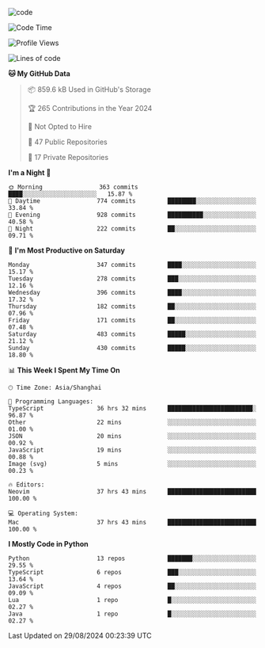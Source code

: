 
<!--
**liuyaanng/liuyaanng** is a ✨ _special_ ✨ repository because its `README.md` (this file) appears on your GitHub profile.

Here are some ideas to get you started:

- 🔭 I’m currently working on ...
- 🌱 I’m currently learning ...
- 👯 I’m looking to collaborate on ...
- 🤔 I’m looking for help with ...
- 💬 Ask me about ...
- 📫 How to reach me: ...
- 😄 Pronouns: ...
- ⚡ Fun fact: ...
-->


![code](https://cdn.jsdelivr.net/gh/liuyaanng/liuyaanng@1.0/code.gif) 

<!--START_SECTION:waka-->
![Code Time](http://img.shields.io/badge/Code%20Time-728%20hrs%2057%20mins-blue)

![Profile Views](http://img.shields.io/badge/Profile%20Views-0-blue)

![Lines of code](https://img.shields.io/badge/From%20Hello%20World%20I%27ve%20Written-14.7%20million%20lines%20of%20code-blue)

**🐱 My GitHub Data** 

> 📦 859.6 kB Used in GitHub's Storage 
 > 
> 🏆 265 Contributions in the Year 2024
 > 
> 🚫 Not Opted to Hire
 > 
> 📜 47 Public Repositories 
 > 
> 🔑 17 Private Repositories 
 > 
**I'm a Night 🦉** 

```text
🌞 Morning                363 commits         ████░░░░░░░░░░░░░░░░░░░░░   15.87 % 
🌆 Daytime                774 commits         ████████░░░░░░░░░░░░░░░░░   33.84 % 
🌃 Evening                928 commits         ██████████░░░░░░░░░░░░░░░   40.58 % 
🌙 Night                  222 commits         ██░░░░░░░░░░░░░░░░░░░░░░░   09.71 % 
```
📅 **I'm Most Productive on Saturday** 

```text
Monday                   347 commits         ████░░░░░░░░░░░░░░░░░░░░░   15.17 % 
Tuesday                  278 commits         ███░░░░░░░░░░░░░░░░░░░░░░   12.16 % 
Wednesday                396 commits         ████░░░░░░░░░░░░░░░░░░░░░   17.32 % 
Thursday                 182 commits         ██░░░░░░░░░░░░░░░░░░░░░░░   07.96 % 
Friday                   171 commits         ██░░░░░░░░░░░░░░░░░░░░░░░   07.48 % 
Saturday                 483 commits         █████░░░░░░░░░░░░░░░░░░░░   21.12 % 
Sunday                   430 commits         █████░░░░░░░░░░░░░░░░░░░░   18.80 % 
```


📊 **This Week I Spent My Time On** 

```text
🕑︎ Time Zone: Asia/Shanghai

💬 Programming Languages: 
TypeScript               36 hrs 32 mins      ████████████████████████░   96.87 % 
Other                    22 mins             ░░░░░░░░░░░░░░░░░░░░░░░░░   01.00 % 
JSON                     20 mins             ░░░░░░░░░░░░░░░░░░░░░░░░░   00.92 % 
JavaScript               19 mins             ░░░░░░░░░░░░░░░░░░░░░░░░░   00.88 % 
Image (svg)              5 mins              ░░░░░░░░░░░░░░░░░░░░░░░░░   00.23 % 

🔥 Editors: 
Neovim                   37 hrs 43 mins      █████████████████████████   100.00 % 

💻 Operating System: 
Mac                      37 hrs 43 mins      █████████████████████████   100.00 % 
```

**I Mostly Code in Python** 

```text
Python                   13 repos            ███████░░░░░░░░░░░░░░░░░░   29.55 % 
TypeScript               6 repos             ███░░░░░░░░░░░░░░░░░░░░░░   13.64 % 
JavaScript               4 repos             ██░░░░░░░░░░░░░░░░░░░░░░░   09.09 % 
Lua                      1 repo              █░░░░░░░░░░░░░░░░░░░░░░░░   02.27 % 
Java                     1 repo              █░░░░░░░░░░░░░░░░░░░░░░░░   02.27 % 
```




 Last Updated on 29/08/2024 00:23:39 UTC
<!--END_SECTION:waka-->
